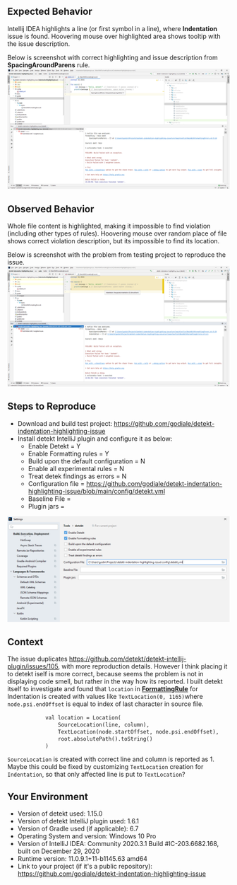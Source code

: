 ## Expected Behavior
Intellij IDEA highlights a line (or first symbol in a line), where **Indentation** issue is found.
Hoovering mouse over highlighted area shows tooltip with the issue description.

Below is screenshot with correct highlighting and issue description from **SpacingAroundParens** rule.
![Correct spacing around parens highlighting](docs/correct_spacing_highlighting.png)

## Observed Behavior
Whole file content is highlighted, making it impossible to find violation (including other types of rules).
Hoovering mouse over random place of file shows correct violation description, but its impossible to find its location.

Below is screenshot with the problem from testing project to reproduce the issue.
![Incorrect indentation highlighting](docs/incorrect_indentation_highlighting.png)

## Steps to Reproduce
- Download and build test project: https://github.com/godiale/detekt-indentation-highlighting-issue
- Install detekt IntelliJ plugin and configure it as below:
    - Enable Detekt = Y
    - Enable Formatting rules = Y
    - Build upon the default configuration = N
    - Enable all experimental rules = N
    - Treat detek findings as errors = N
    - Configuration file = https://github.com/godiale/detekt-indentation-highlighting-issue/blob/main/config/detekt.yml
    - Baseline File = <empty>
    - Plugin jars = <empty>

![Idea detekt plugin settings](docs/idea_settings.png)

## Context
The issue duplicates https://github.com/detekt/detekt-intellij-plugin/issues/105, with more reproduction details.
However I think placing it to detekt iself is more correct, because seems the problem is not in displaying code smell, but rather in the way how its reported.
I built detekt itself to investigate and found that ```location``` in [**FormattingRule**](https://github.com/detekt/detekt/blob/v1.15.0/detekt-formatting/src/main/kotlin/io/gitlab/arturbosch/detekt/formatting/FormattingRule.kt#L65) for Indentation is created with values like ```TextLocation(0, 1165)```where ```node.psi.endOffset``` is equal to index of last character in source file.
```
            val location = Location(
                SourceLocation(line, column),
                TextLocation(node.startOffset, node.psi.endOffset),
                root.absolutePath().toString()
            )
```
```SourceLocation``` is created with correct line and column is reported as 1.
Maybe this could be fixed by customizing ```TextLocation``` creation for ```Indentation```, so that only affected line is put to ```TextLocation```?

## Your Environment
* Version of detekt used: 1.15.0
* Version of detekt IntelliJ plugin used: 1.6.1
* Version of Gradle used (if applicable): 6.7
* Operating System and version: Windows 10 Pro
* Version of IntelliJ IDEA: Community 2020.3.1 Build #IC-203.6682.168, built on December 29, 2020
* Runtime version: 11.0.9.1+11-b1145.63 amd64
* Link to your project (if it's a public repository): https://github.com/godiale/detekt-indentation-highlighting-issue
